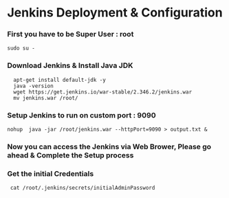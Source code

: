 # Jenkins Deployment & Configuration


### First you have to be Super User : root
```
sudo su - 
```

### Download Jenkins & Install Java JDK
```
  apt-get install default-jdk -y
  java -version
  wget https://get.jenkins.io/war-stable/2.346.2/jenkins.war 
  mv jenkins.war /root/
```


### Setup Jenkins to run on custom port : 9090
```
nohup  java -jar /root/jenkins.war --httpPort=9090 > output.txt & 
```

### Now you can access the Jenkins via Web Brower, Please go ahead & Complete the Setup process 


### Get the initial Credentials
```
 cat /root/.jenkins/secrets/initialAdminPassword
```


